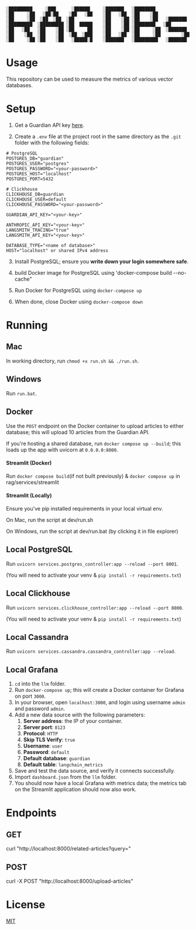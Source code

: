 ```
░█████████     ░███      ░██████     ░███████   ░████████              
░██     ░██   ░██░██    ░██   ░██    ░██   ░██  ░██    ░██             
░██     ░██  ░██  ░██  ░██           ░██    ░██ ░██    ░██   ░███████  
░█████████  ░█████████ ░██  █████    ░██    ░██ ░████████   ░██        
░██   ░██   ░██    ░██ ░██     ██    ░██    ░██ ░██     ░██  ░███████  
░██    ░██  ░██    ░██  ░██  ░███    ░██   ░██  ░██     ░██        ░██ 
░██     ░██ ░██    ░██   ░█████░█    ░███████   ░█████████   ░███████  
```

# Usage

This repository can be used to measure the metrics of various vector databases.

# Setup

1. Get a Guardian API key [here](https://bonobo.capi.gutools.co.uk/register/developer).

2. Create a `.env` file at the project root in the same directory as the `.git` folder with the following fields:

```
# PostgreSQL
POSTGRES_DB="guardian"
POSTGRES_USER="postgres"
POSTGRES_PASSWORD="<your-password>"
POSTGRES_HOST="localhost"
POSTGRES_PORT=5432

# Clickhouse 
CLICKHOUSE_DB=guardian
CLICKHOUSE_USER=default
CLICKHOUSE_PASSWORD="<your-password>"

GUARDIAN_API_KEY="<your-key>"

ANTHROPIC_API_KEY="<your-key>"
LANGSMITH_TRACING="true"
LANGSMITH_API_KEY="<your-key>"

DATABASE_TYPE="<name of database>"
HOST="localhost" or shared IPv4 address 
```

3. Install PostgreSQL; ensure you **write down your login somewhere safe**.

4. build Docker image for PostgreSQL using 'docker-compose build --no-cache"

5. Run Docker for PostgreSQL using `docker-compose up`

6. When done, close Docker using `docker-compose down`

# Running

## Mac

In working directory, run 
```chmod +x run.sh && ./run.sh```.

## Windows

Run `run.bat`.

## Docker

Use the `POST` endpoint on the Docker container to upload articles to either database; this will upload 10 articles from the Guardian API.

If you're hosting a shared database, run `docker compose up --build`; this loads up the app with uvicorn at `0.0.0.0:8000`.

#### Streamlit (Docker)

Run `docker compose build`(if not built previously) & `docker compose up` in rag/services/streamlit

#### Streamlit (Locally)

Ensure you've pip installed requirements in your local virtual env. 

On Mac, run the script at dev/run.sh 

On Windows, run the script at dev/run.bat (by clicking it in file explorer)


## Local PostgreSQL

Run `uvicorn services.postgres_controller:app --reload --port 8001`.

(You will need to activate your venv & `pip install -r requirements.txt`)


## Local Clickhouse

Run `uvicorn services.clickhouse_controller:app --reload --port 8000`.

(You will need to activate your venv & `pip install -r requirements.txt`)

## Local Cassandra

Run `uvicorn services.cassandra.cassandra_controller:app --reload`.

## Local Grafana

1. `cd` into the `llm` folder.
2. Run `docker-compose up`; this will create a Docker container for Grafana on port `3000`.
3. In your browser, open `localhost:3000`, and login using username `admin` and password `admin`.
4. Add a new data source with the following parameters:
   1. **Server address**: the IP of your container.
   2. **Server port**: `8123`
   3. **Protocol**: `HTTP`
   4. **Skip TLS Verify**: `true`
   5. **Username**: `user`
   6. **Password**: `default`
   7. **Default database**: `guardian`
   8. **Default table**: `langchain_metrics`
5. Save and test the data source, and verify it connects successfully.
6. Import `dashboard.json` from the `llm` folder.
7. You should now have a local Grafana with metrics data; the metrics tab on the Streamlit application should now also work.

# Endpoints

## GET

curl "http://localhost:8000/related-articles?query=<query>"

## POST

curl -X POST "http://localhost:8000/upload-articles"

# License

[MIT](https://choosealicense.com/licenses/mit/)